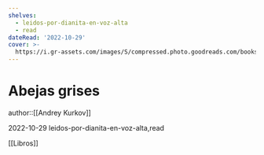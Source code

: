 ```yaml
---
shelves:
  - leidos-por-dianita-en-voz-alta
  - read
dateRead: '2022-10-29'
cover: >-
  https://i.gr-assets.com/images/S/compressed.photo.goodreads.com/books/1666029925l/63026036._SY475_.jpg
---
```

# Abejas grises

author::[[Andrey Kurkov]]

2022-10-29
leidos-por-dianita-en-voz-alta,read

[[Libros]]